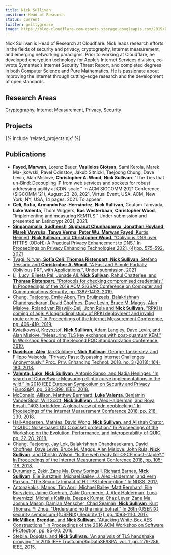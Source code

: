 ```yaml
---
title: Nick Sullivan
position: Head of Research
status: current
twitter: grittygrease
image: https://blog-cloudflare-com-assets.storage.googleapis.com/2019/09/BJ4NgXVj_400x400.jpg
---
```


Nick Sullivan is Head of Research at Cloudflare. Nick leads research efforts in the fields of security and privacy, cryptography, Internet measurement, and emerging networking paradigms. Prior to working at Cloudflare, he developed encryption technology for Apple’s Internet Services division, co-wrote Symantec’s Internet Security Threat Report, and completed degrees in both Computer Science and Pure Mathematics. He is passionate about improving the Internet through cutting-edge research and the development of open standards.

## Research Areas 
Cryptography, Internet Measurement, Privacy, Security

## Projects 
{% include 'related_projects.njk' %}

## Publications
* **Fayed, Marwan**, Lorenz Bauer, **Vasileios Giotsas**, Sami Kerola, Marek Ma- jkowski, Pavel Odinstov, Jakub Sitnicki, Taejoong Chung, Dave Levin, Alan Mislove, **Christopher A. Wood**, **Nick Sullivan**. "The Ties that un-Bind: Decoupling IP from web services and sockets for robust addressing agility at CDN-scale." In ACM SIGCOMM 2021 Conference (SIGCOMM ’21), August 23–28, 2021, Virtual Event, USA. ACM, New York, NY, USA, 14 pages. 2021. To appear.
* **Celi, Sofía**, **Armando Faz-Hernández**, **Nick Sullivan**, Goutam Tamvada, **Luke Valenta**, Thom Wiggers, **Bas Westerbaan**, **Christopher Wood**. "Implementing and measuring KEMTLS." Under submission and presented an Latincrypt 2021, 2021.
* [**Singanamalla, Sudheesh**, **Suphanat Chunhapanya**, **Jonathan Hoyland**, **Marek Vavruša**, **Tanya Verma**, **Peter Wu**, **Marwan Fayed**, Kurtis Heimerl, **Nick Sullivan**, and **Christopher Wood**. "Oblivious DNS over HTTPS (ODoH): A Practical Privacy Enhancement to DNS." In Proceedings on Privacy Enhancing Technologies 2021, (4):pp. 575–592. 2021](https://www.petsymposium.org/2021/files/papers/issue4/popets-2021-0085.pdf)
* [Tyagi, Nirvan, **Sofía Celi**, **Thomas Ristenpart**, **Nick Sullivan**, Stefano Tessaro, and **Christopher A. Wood**. "A Fast and Simple Partially Oblivious PRF, with Applications.", Under submission, 2021](https://eprint.iacr.org/2021/864.pdf)
* [Li, Lucy, Bijeeta Pal, Junade Ali, **Nick Sullivan**, Rahul Chatterjee, and **Thomas Ristenpart**. "Protocols for checking compromised credentials." In Proceedings of the 2019 ACM SIGSAC Conference on Computer and Communications Security, pp. 1387-1403. 2019.](https://dl.acm.org/doi/pdf/10.1145/3319535.3354229)
* [Chung, Taejoong, Emile Aben, Tim Bruijnzeels, Balakrishnan Chandrasekaran, David Choffnes, Dave Levin, Bruce M. Maggs, Alan Mislove, Roland van Rijswijk-Deij, John Rula and **Nick Sullivan**. "RPKI is coming of age: A longitudinal study of RPKI deployment and invalid route origins." In Proceedings of the Internet Measurement Conference, pp. 406-419. 2019.](https://dl.acm.org/doi/pdf/10.1145/3355369.3355596)
* [Kwiatkowski, Krzysztof, **Nick Sullivan**, Adam Langley, Dave Levin, and Alan Mislove. "Measuring TLS key exchange with post-quantum KEM." In Workshop Record of the Second PQC Standardization Conference. 2019.](https://www.cs.umd.edu/~dml/papers/pqc_nist19.pdf)
* [**Davidson, Alex**, Ian Goldberg, **Nick Sullivan**, George Tankersley, and Filippo Valsorda. "Privacy Pass: Bypassing Internet Challenges Anonymously." Proc. Priv. Enhancing Technol. 2018, no. 3 (2018): 164-180. 2018.](https://www.petsymposium.org/2018/files/papers/issue3/popets-2018-0026.pdf)
* [**Valenta, Luke**, **Nick Sullivan**, Antonio Sanso, and Nadia Heninger. "In search of CurveSwap: Measuring elliptic curve implementations in the wild." In 2018 IEEE European Symposium on Security and Privacy (EuroS&P), pp. 384-398. IEEE, 2018.](https://eprint.iacr.org/2018/298.pdf)
* [McDonald, Allison, Matthew Bernhard, **Luke Valenta**, Benjamin VanderSloot, Will Scott, **Nick Sullivan**, J. Alex Halderman, and Roya Ensafi. "403 forbidden: A global view of cdn geoblocking." In Proceedings of the Internet Measurement Conference 2018, pp. 218-230. 2018.](https://conferences.sigcomm.org/imc/2018/papers/imc18-final127.pdf)
* [Hall-Andersen, Mathias, David Wong, **Nick Sullivan**, and Alishah Chator. "nQUIC: Noise-based QUIC packet protection." In Proceedings of the Workshop on the Evolution, Performance, and Interoperability of QUIC, pp. 22-28. 2018.](https://eprint.iacr.org/2019/028.pdf)
* [Chung, Taejoong, Jay Lok, Balakrishnan Chandrasekaran, David Choffnes, Dave Levin, Bruce M. Maggs, Alan Mislove, John Rula, **Nick Sullivan**, and Christo Wilson. "Is the web ready for OSCP must-staple?." In Proceedings of the Internet Measurement Conference 2018, pp. 105-118. 2018.](https://dl.acm.org/doi/abs/10.1145/3278532.3278543)
* [Durumeric, Zakir, Zane Ma, Drew Springall, Richard Barnes, **Nick Sullivan**, Elie Bursztein, Michael Bailey, J. Alex Halderman, and Vern Paxson. "The Security Impact of HTTPS Interception." In NDSS. 2017.](https://www.ndss-symposium.org/wp-content/uploads/2017/09/ndss2017_04A-4_Durumeric_paper_0.pdf)
* [Antonakakis, Manos, Tim April, Michael Bailey, Matt Bernhard, Elie Bursztein, Jaime Cochran, Zakir Durumeric, J. Alex Halderman, Luca Invernizzi, Michalis Kallitsis, Deepak Kumar, Chaz Lever, Zane Ma, Joshua Mason, Damian Menscher, Chad Seaman, **Nick Sullivan**, Kurt Thomas, Yi Zhou. "Understanding the mirai botnet." In 26th {USENIX} security symposium ({USENIX} Security 17), pp. 1093-1110. 2017.](https://www.usenix.org/system/files/conference/usenixsecurity17/sec17-antonakakis.pdf)
* [**McMillion, Brendan**, and **Nick Sullivan**. "Attacking White-Box AES Constructions." In Proceedings of the 2016 ACM Workshop on Software PROtection, pp. 85-90. 2016.](http://library.usc.edu.ph/ACM/SIGSAC%202017/spro/p85.pdf)
* [Stebila, Douglas, and **Nick Sullivan**. "An analysis of TLS handshake proxying." In 2015 IEEE Trustcom/BigDataSE/ISPA, vol. 1, pp. 279-286. IEEE, 2015.](https://ieeexplore.ieee.org/abstract/document/7345293/)


